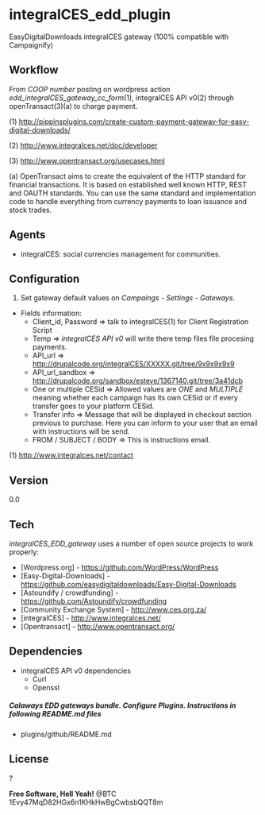 integralCES_edd_plugin
==================

EasyDigitalDownloads integralCES gateway (100% compatible with Campaignify)


Workflow
----
From *COOP number* posting on wordpress action *edd_integralCES_gateway_cc_form*(1), integralCES API v0(2) through openTransact(3)(a) to charge payment. 

(1) http://pippinsplugins.com/create-custom-payment-gateway-for-easy-digital-downloads/

(2) http://www.integralces.net/doc/developer

(3) http://www.opentransact.org/usecases.html

(a) OpenTransact aims to create the equivalent of the HTTP standard for financial transactions. It is based on established well known HTTP, REST and OAUTH standards. You can use the same standard and implementation code to handle everything from currency payments to loan issuance and stock trades. 


Agents
-----
- integralCES: social currencies management for communities.

Configuration
--------------
1) Set gateway default values on *Campaings - Settings - Gateways*.

- Fields information:
    * Client_id, Password => talk to integralCES(1) for Client Registration Script
    * Temp => *integralCES API v0* will write there temp files file procesing payments.    
    * API_url => http://drupalcode.org/integralCES/XXXXX.git/tree/9x9x9x9x9    
    * API_url_sandbox => http://drupalcode.org/sandbox/esteve/1367140.git/tree/3a41dcb
    * One or multiple CESid => Allowed values are *ONE* and *MULTIPLE* meaning whether each campaign has its own CESid or if every transfer goes to your platform CESid.
    * Transfer info => Message that will be displayed in checkout section previous to purchase. Here you can inform to your user that an email with instructions will be send.
    * FROM / SUBJECT / BODY => This is instructions email.

(1) http://www.integralces.net/contact
    

Version
----

0.0

Tech
-----------

*integralCES_EDD_gateway* uses a number of open source projects to work properly:
* [Wordpress.org] - https://github.com/WordPress/WordPress
* [Easy-Digital-Downloads] - https://github.com/easydigitaldownloads/Easy-Digital-Downloads
* [Astoundify / crowdfunding] - https://github.com/Astoundify/crowdfunding
* [Community Exchange System] - http://www.ces.org.za/
* [integralCES] - http://www.integralces.net/
* [Opentransact] - http://www.opentransact.org/


Dependencies
--------------
- integralCES API v0 dependencies
    * Curl
	* Openssl


##### Calaways EDD gateways bundle. Configure Plugins. Instructions in following README.md files

* plugins/github/README.md


License
----

?


**Free Software, Hell Yeah!**
@BTC 1Evy47MqD82HGx6n1KHkHwBgCwbsbQQT8m

